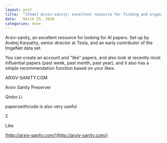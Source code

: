 ```yaml
---
layout: post
title:  "[Choe] Arxiv-sanity: excellent resource for finding and organizing papers"
date:   March 25, 2020
categories: none
---
```




Arxiv-sanity, an excellent resource for looking for AI papers. Set up by Andrej Karpathy, senior director at Tesla, and an early contributor of the ImgeNet data set. 

You can create an account and "like" papers, and also look at recently most influential papers (past week, past month, past year), and it also has a simple recommendation function based on your likes.






ARXIV-SANITY.COM




Arxiv Sanity Preserver





Qinbo Li

paperswithcode is also very useful






2

Like





[http://arxiv-sanity.com/](http://arxiv-sanity.com/)



 

